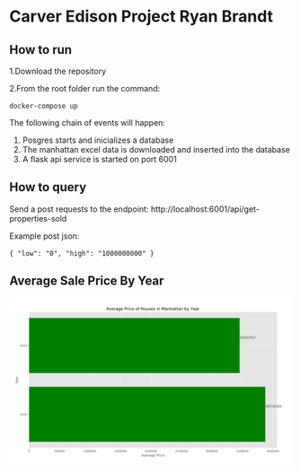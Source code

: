 
# Carver Edison Project Ryan Brandt 

## How to run 

1.Download the repository

2.From the root folder run the command: 

	docker-compose up 

The following chain of events will happen: 

1. Posgres starts and inicializes a database 
2. The manhattan excel data is downloaded and inserted into the database 
3. A flask api service is started on port 6001


## How to query

Send a post requests to the endpoint: http://localhost:6001/api/get-properties-sold

Example post json: 

	{ "low": "0", "high": "1000000000" }


## Average Sale Price By Year

![Alt text](avg.PNG?raw=true "Title")
